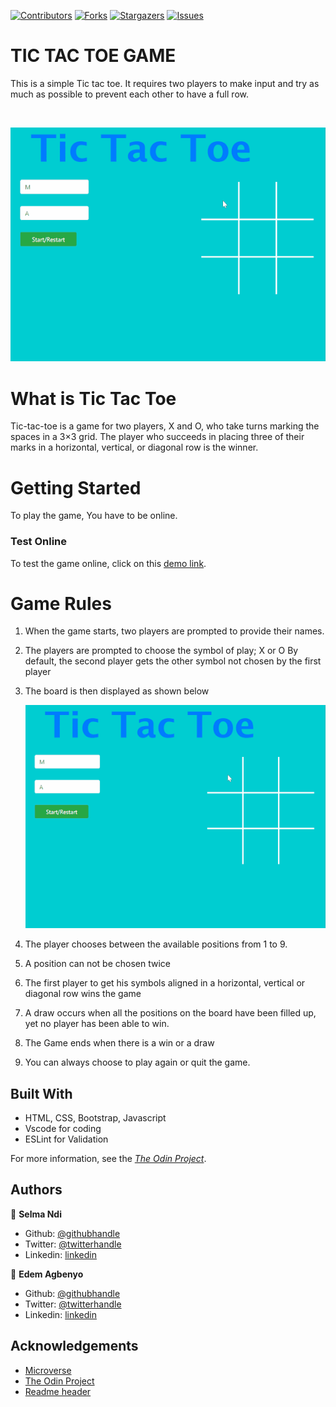 [![Contributors][contributors-shield]][contributors-url]
[![Forks][forks-shield]][forks-url]
[![Stargazers][stars-shield]][stars-url]
[![Issues][issues-shield]][issues-url]

# TIC TAC TOE GAME
This is a simple Tic tac toe. It requires two players to make input and try as much as possible to prevent each other to have a full row.



<!-- PROJECT LOGO -->
<br />
<p align="center">
    <img src="./docs/unnamed.gif" alt="Logo">
    </p>

# What is Tic Tac Toe
  Tic-tac-toe is a game for two players, X and O, who take turns marking the spaces in a 3×3 grid.
  The player who succeeds in placing three of their marks in a horizontal, vertical, or diagonal row is the winner.


# Getting Started
To play the game, You have to be online.

### Test Online
To test the game online, click on this [demo link](https://datagirlcmr.github.io/Game-Tic-Tac-Toe-/).

# Game Rules
1. When the game starts, two players are prompted to provide their names.   
2. The players are prompted to choose the symbol of play; X or O 
    By default, the second player gets the other symbol not chosen by the first player
  
3. The board is then displayed as shown below

   <p align="center">
    <img src="./docs/unnamed.gif" alt="position">
    </p>
    
4. The player chooses between the available positions from 1 to 9.
    
5. A position can not be chosen twice
   
6. The first player to get his symbols aligned in a horizontal, vertical or diagonal row wins the game

7. A draw occurs when all the positions on the board have been filled up, yet no player has been able to win.
   
8. The Game ends when there is a win or a draw
 
9. You can always choose to play again or quit the game.
   
## Built With

- HTML, CSS, Bootstrap, Javascript
- Vscode for coding
- ESLint for Validation

For more information, see the
[*The Odin Project*](https://www.theodinproject.com/courses/javascript/lessons/tic-tac-toe-javascript).
## Authors

👤 **Selma Ndi**

- Github: [@githubhandle](https://github.com/Datagirlcmr)
- Twitter: [@twitterhandle](https://twitter.com/SelmaNdi)
- Linkedin: [linkedin](https://www.linkedin.com/in/selma-ndi-datagirl-imba-8976ab32/)

👤 **Edem Agbenyo**

- Github: [@githubhandle](https://github.com/edemagbenyo )
- Twitter: [@twitterhandle](https://twitter.com/edemAgbenyo)
- Linkedin: [linkedin](https://www.linkedin.com/in/edemagbenyo/)


<!-- ACKNOWLEDGEMENTS -->
## Acknowledgements
* [Microverse](https://www.microverse.org/)
* [The Odin Project](https://www.theodinproject.com/)
* [Readme header](https://github.com/collinsugwu/Microverse201-Enumerable-Methods)

<!-- MARKDOWN LINKS & IMAGES -->
<!-- https://www.markdownguide.org/basic-syntax/#reference-style-links -->
[contributors-shield]: https://img.shields.io/github/contributors/othneildrew/Best-README-Template.svg?style=flat-square
[contributors-url]: https://github.com/Datagirlcmr/Game-Tic-Tac-Toe-/graphs/contributors
[forks-shield]: https://img.shields.io/github/forks/Datagirlcmr/Game-Tic-Tac-Toe-
[forks-url]: https://github.com/Datagirlcmr/Game-Tic-Tac-Toe-/network/members
[stars-shield]: https://img.shields.io/github/stars/Datagirlcmr/Game-Tic-Tac-Toe-
[stars-url]: https://github.com/Datagirlcmr/Game-Tic-Tac-Toe-/stargazers
[issues-shield]: https://img.shields.io/github/issues/Datagirlcmr/Game-Tic-Tac-Toe-
[issues-url]: https://github.com/Datagirlcmr/Game-Tic-Tac-Toe-/issues
